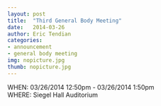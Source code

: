 ```yaml
---
layout: post
title:  "Third General Body Meeting"
date:   2014-03-26
author: Eric Tendian
categories: 
- announcement
- general body meeting
img: nopicture.jpg
thumb: nopicture.jpg
---
```


WHEN: 03/26/2014 12:50pm - 03/26/2014 1:50pm  
WHERE: Siegel Hall Auditorium
